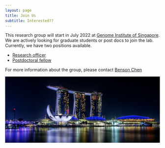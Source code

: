 ```yaml
---
layout: page
title: Join Us
subtitle: Interested??
---
```


This research group will start in July 2022 at [Genome Institute of Singapore](https://www.a-star.edu.sg/gis). We are actively looking for graduate students or post docs to join the lab.
Currently, we have two positions available.
- [Research officer](https://careers.a-star.edu.sg/JobDetails.aspx?ID=un1lK95G7qvLcdGPZuynCQ%3d%3d)
- [Postdoctoral fellow](https://careers.a-star.edu.sg/JobDetails.aspx?ID=avzgH9GDNahOTZqd93tl%2fQ%3d%3d)

For more information about the group, please contact [Benson Chen](mailto:b5chen@health.ucsd.edu)

![Image of bay](/assets/img/marina_bay2.png)
